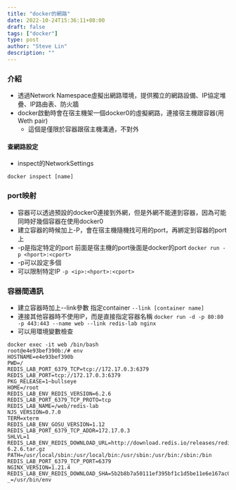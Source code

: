 ```yaml
---
title: "docker的網路"
date: 2022-10-24T15:36:11+08:00
draft: false
tags: ["docker"]
type: post
author: "Steve Lin"
description: ""
---
```

### 介紹
- 透過Network Namespace虛擬出網路環境，提供獨立的網路設備、IP協定堆疊、IP路由表、防火牆
- docker啟動時會在宿主機架一個docker0的虛擬網路，連接宿主機跟容器(用Weth pair)
	- 這個是僅限於容器跟宿主機溝通，不對外 

#### 查網路設定
- inspect的NetworkSettings
```
docker inspect [name]
```
### port映射
- 容器可以透過預設的docker0連接到外網，但是外網不能連到容器，因為可能同時好幾個容器在使用docker0
- 建立容器的時候加上-P，會在宿主機隨機找可用的port，再綁定到容器的port上
- -p是指定特定的port 前面是宿主機的port後面是docker的port
`docker run -p <hport>:<cport> `
- -p可以設定多個
- 可以限制特定IP
`-p <ip>:<hport>:<cport>`
### 容器間通訊
- 建立容器時加上--link參數 指定container
`--link [container name]`
- 連接其他容器時不使用IP，而是直接指定容器名稱
`docker run -d -p 80:80 -p 443:443 --name web --link redis-lab nginx`
- 可以用環境變數檢查
```
docker exec -it web /bin/bash
root@e4e93bef390b:/# env
HOSTNAME=e4e93bef390b
PWD=/
REDIS_LAB_PORT_6379_TCP=tcp://172.17.0.3:6379
REDIS_LAB_PORT=tcp://172.17.0.3:6379
PKG_RELEASE=1~bullseye
HOME=/root
REDIS_LAB_ENV_REDIS_VERSION=6.2.6
REDIS_LAB_PORT_6379_TCP_PROTO=tcp
REDIS_LAB_NAME=/web/redis-lab
NJS_VERSION=0.7.0
TERM=xterm
REDIS_LAB_ENV_GOSU_VERSION=1.12
REDIS_LAB_PORT_6379_TCP_ADDR=172.17.0.3
SHLVL=1
REDIS_LAB_ENV_REDIS_DOWNLOAD_URL=http://download.redis.io/releases/redis-6.2.6.tar.gz
PATH=/usr/local/sbin:/usr/local/bin:/usr/sbin:/usr/bin:/sbin:/bin
REDIS_LAB_PORT_6379_TCP_PORT=6379
NGINX_VERSION=1.21.4
REDIS_LAB_ENV_REDIS_DOWNLOAD_SHA=5b2b8b7a50111ef395bf1c1d5be11e6e167ac018125055daa8b5c2317ae131ab
_=/usr/bin/env
```